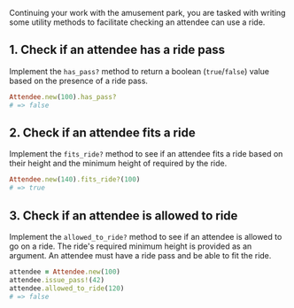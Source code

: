 Continuing your work with the amusement park, you are tasked with writing some utility methods to facilitate checking an attendee can use a ride.

## 1. Check if an attendee has a ride pass

Implement the `has_pass?` method to return a boolean (`true`/`false`) value based on the presence of a ride pass.

```ruby
Attendee.new(100).has_pass?
# => false
```

## 2. Check if an attendee fits a ride

Implement the `fits_ride?` method to see if an attendee fits a ride based on their height and the minimum height of required by the ride.

```ruby
Attendee.new(140).fits_ride?(100)
# => true
```

## 3. Check if an attendee is allowed to ride

Implement the `allowed_to_ride?` method to see if an attendee is allowed to go on a ride. The ride's required minimum height is provided as an argument. An attendee must have a ride pass and be able to fit the ride.

```ruby
attendee = Attendee.new(100)
attendee.issue_pass!(42)
attendee.allowed_to_ride(120)
# => false
```
